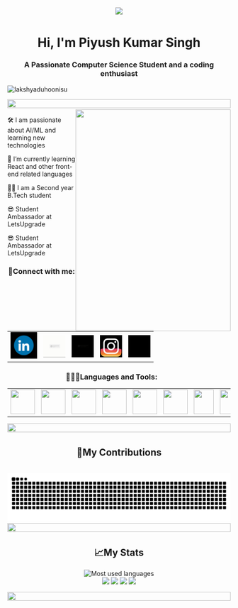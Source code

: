 <h1 align="center">
    <img src="https://readme-typing-svg.herokuapp.com/?font=Righteous&size=35&center=true&vCenter=true&width=500&height=70&duration=5000&lines=Welcome+to+my+GitHub!;" />
</h1>

<h1 align="center">Hi, I'm Piyush Kumar Singh</h1>
<h3 align="center">A Passionate Computer Science Student and a coding enthusiast</h3>


<p align="left"> 
    <img src="https://komarev.com/ghpvc/?username=lakshyaduhoonisu&label=Profile%20views&color=0e75b6&style=flat" alt="lakshyaduhoonisu" /> 
</p>
</div>
<div>
<img src="https://i.imgur.com/dBaSKWF.gif" height="20%" width="100%">
    
<img src="https://i.giphy.com/JqmupuTVZYaQX5s094.webp" width="350"  height ="500" align="right" />

<p>🛠️ I am passionate about AI/ML and learning new technologies</p>
<p>🌱 I’m currently learning React and other front-end related languages</p>
<p>👨‍💻 I am a Second year B.Tech student</p>
<p>😎 Student Ambassador at LetsUpgrade</p>


<p>😎 Student Ambassador at LetsUpgrade</p>
<h3 align="center">📱Connect with me:</h3>

 <div align="center">
    <table>
        <tr>
            <td>
                <a href="https://www.linkedin.com/in/piyush-kumar-singh-2a45132a3/" target="blank">
                    <img src="https://github.com/PiyushKumarSingh-90/gif/blob/main/372102050_LINKEDIN_ICON_TRANSPARENT_1080%20(3).gif" height="60" width="60">
                </a>
            </td>
            <td >
                <a href="https://mail.google.com/mail/?view=cm&fs=1&to=2023.piyushs@isu.ac.in" target="_blank">
                    <img align="center" src="https://github.com/PiyushKumarSingh-90/gif/blob/main/372102050_LINKEDIN_ICON_TRANSPARENT_1080%20(2).gif" alt="gmail logo" height="50" width="50">
                </a>
            </td>
            <td >
                <a href="https://x.com/piyush_tec34082" target="blank">
                    <img align="center" src="https://github.com/PiyushKumarSingh-90/gif/blob/main/372102050_LINKEDIN_ICON_TRANSPARENT_1080%20(4).gif" alt="Piyush_Singh" height="50" width="50">
                </a>
            </td>
            <td >
                <a href="https://www.instagram.com/p.singh__21/" target="blank">
                    <img align="center" src="https://github.com/PiyushKumarSingh-90/gif/blob/main/Instagram%20(1).gif" alt="Piyush_Singh" height="50" width="50">
                </a>
            </td>
            <td>
                <a href="" target="blank">
                    <img align="center" src="https://github.com/PiyushKumarSingh-90/gif/blob/main/Instagram%20(2).gif" alt="Piyush_Singh" height="50" width="50">
                </a>
            </td>
        </tr>
    </table>
</div>


<h3 align="left">&nbsp;&nbsp;&nbsp;&nbsp;&nbsp;&nbsp;&nbsp;&nbsp;&nbsp;&nbsp;&nbsp;&nbsp;&nbsp;&nbsp;&nbsp;&nbsp;&nbsp;&nbsp;&nbsp;&nbsp;&nbsp;&nbsp;&nbsp;&nbsp;&nbsp;&nbsp;&nbsp;&nbsp;&nbsp;&nbsp;&nbsp;&nbsp;&nbsp;&nbsp;🧑🏻‍💻Languages and Tools:</h3>
<p align="left"> 

<div>
   <table>
  
  <tr>
    <td>
        <img src="https://upload.wikimedia.org/wikipedia/commons/1/19/C_Logo.png" width="55" height="55"/>
    </td>
  

 <td>
           <img src="https://upload.wikimedia.org/wikipedia/commons/thumb/1/18/ISO_C%2B%2B_Logo.svg/911px-ISO_C%2B%2B_Logo.svg.png" width="55" height="55"/>
</td>
  

<td>
    <img src="https://upload.wikimedia.org/wikipedia/commons/thumb/a/ae/Github-desktop-logo-symbol.svg/1200px-Github-desktop-logo-symbol.svg.png" width="55" height="55"/>
</td>
   
<td>
    <img src="https://upload.wikimedia.org/wikipedia/commons/thumb/0/0a/Python.svg/640px-Python.svg.png" width="55" height="55"/>
</td>
    
  
 
 <td>
     <img src="https://cdn.worldvectorlogo.com/logos/scratch-cat.svg" width="55" height="55"/>
 </td>
    
 
 
 <td><img src="https://upload.wikimedia.org/wikipedia/commons/thumb/6/61/HTML5_logo_and_wordmark.svg/512px-HTML5_logo_and_wordmark.svg.png"  width="55" height="55"/></td>
   

 <td><img src="https://upload.wikimedia.org/wikipedia/commons/thumb/d/d5/CSS3_logo_and_wordmark.svg/726px-CSS3_logo_and_wordmark.svg.png"  width="45" height="55"/></td>
   
  
 <td><img src="https://upload.wikimedia.org/wikipedia/commons/thumb/b/ba/Javascript_badge.svg/1200px-Javascript_badge.svg.png"  width="55" height="55"/></td>
    
  
<td><img src="https://upload.wikimedia.org/wikipedia/commons/thumb/a/a7/React-icon.svg/2300px-React-icon.svg.png"  width="45" height="40"/></td>
    
 
 <td><img src="https://upload.wikimedia.org/wikipedia/commons/thumb/3/33/Figma-logo.svg/1200px-Figma-logo.svg.png"  width="30" height="40"/></td>
    
  </tr>
</table>

</p>
</div>

<img src="https://i.imgur.com/dBaSKWF.gif" height="20" width="100%">
<div align="center">
  <h2>💪My Contributions</h2>
  <br>
  <img alt="snake eating my contributions" src="https://raw.githubusercontent.com/LakshyaDuhoonISU/LakshyaDuhoonISU/output/github-contribution-grid-snake.svg" />
</div>
<img src="https://i.imgur.com/dBaSKWF.gif" height="20" width="100%">
<div align="center">
  <h2>📈My Stats</h2>
  <img src="https://github-readme-stats.vercel.app/api/top-langs/?username=LakshyaDuhoonISU&theme=algolia&hide_border=true&langs_count=5" alt="Most used languages" />
</div>
<div align="center">
  <img src="http://github-profile-summary-cards.vercel.app/api/cards/repos-per-language?username=LakshyaDuhoonISU&theme=aura" />
  <img src="http://github-profile-summary-cards.vercel.app/api/cards/most-commit-language?username=LakshyaDuhoonISU&theme=aura" />
  <img src="http://github-profile-summary-cards.vercel.app/api/cards/stats?username=LakshyaDuhoonISU&theme=aura" />
  <img src="http://github-profile-summary-cards.vercel.app/api/cards/productive-time?username=LakshyaDuhoonISU&theme=aura&utcOffset=5.3" />
</div>
<p>
    <div align="center">
    <img src="https://i.imgur.com/dBaSKWF.gif" height="20" width="100%">

